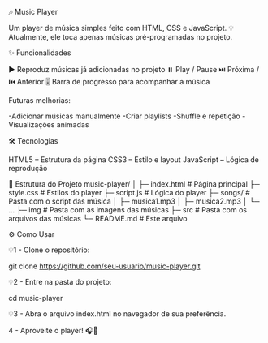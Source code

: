 🎶 Music Player

Um player de música simples feito com HTML, CSS e JavaScript.
💡 Atualmente, ele toca apenas músicas pré-programadas no projeto.

✨ Funcionalidades

▶️ Reproduz músicas já adicionadas no projeto
⏸️ Play / Pause
⏭️ Próxima / ⏮️ Anterior
🎚️ Barra de progresso para acompanhar a música

Futuras melhorias:

-Adicionar músicas manualmente
-Criar playlists
-Shuffle e repetição
-Visualizações animadas

🛠️ Tecnologias

HTML5 – Estrutura da página
CSS3 – Estilo e layout
JavaScript – Lógica de reprodução

📂 Estrutura do Projeto
music-player/
│
├─ index.html # Página principal
├─ style.css # Estilos do player
├─ script.js # Lógica do player
├─ songs/ # Pasta com o script das música
│ ├─ musica1.mp3
│ ├─ musica2.mp3
│ └─ ...
├─ img # Pasta com as imagens das músicas
├─ src # Pasta com os arquivos das músicas
└─ README.md # Este arquivo

⚙️ Como Usar

💡1 - Clone o repositório:

git clone https://github.com/seu-usuario/music-player.git

💡2 - Entre na pasta do projeto:

cd music-player

💡3 - Abra o arquivo index.html no navegador de sua preferência.

4 - Aproveite o player! 🎧💞
